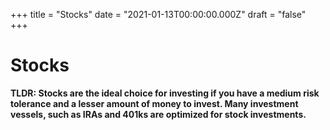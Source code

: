 +++
title = "Stocks"
date = "2021-01-13T00:00:00.000Z"
draft = "false"
+++

# Stocks

**TLDR: Stocks are the ideal choice for investing if you have a medium risk tolerance and a lesser amount of money to invest. Many investment vessels, such as IRAs and 401ks are optimized for stock investments.**
